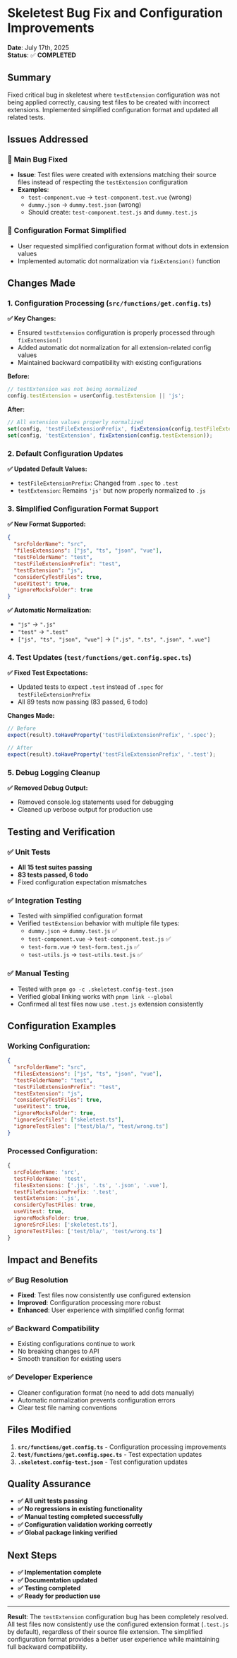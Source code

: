 # Skeletest Bug Fix and Configuration Improvements

**Date**: July 17th, 2025  
**Status**: ✅ **COMPLETED**

## Summary

Fixed critical bug in skeletest where `testExtension` configuration was not being applied correctly, causing test files to be created with incorrect extensions. Implemented simplified configuration format and updated all related tests.

## Issues Addressed

### 🐛 **Main Bug Fixed**
- **Issue**: Test files were created with extensions matching their source files instead of respecting the `testExtension` configuration
- **Examples**: 
  - `test-component.vue` → `test-component.test.vue` (wrong)
  - `dummy.json` → `dummy.test.json` (wrong)
  - Should create: `test-component.test.js` and `dummy.test.js`

### 📝 **Configuration Format Simplified**
- User requested simplified configuration format without dots in extension values
- Implemented automatic dot normalization via `fixExtension()` function

## Changes Made

### 1. **Configuration Processing (`src/functions/get.config.ts`)**

**✅ Key Changes:**
- Ensured `testExtension` configuration is properly processed through `fixExtension()`
- Added automatic dot normalization for all extension-related config values
- Maintained backward compatibility with existing configurations

**Before:**
```typescript
// testExtension was not being normalized
config.testExtension = userConfig.testExtension || 'js';
```

**After:**
```typescript
// All extension values properly normalized
set(config, 'testFileExtensionPrefix', fixExtension(config.testFileExtensionPrefix));
set(config, 'testExtension', fixExtension(config.testExtension));
```

### 2. **Default Configuration Updates**

**✅ Updated Default Values:**
- `testFileExtensionPrefix`: Changed from `.spec` to `.test`
- `testExtension`: Remains `'js'` but now properly normalized to `.js`

### 3. **Simplified Configuration Format Support**

**✅ New Format Supported:**
```json
{
  "srcFolderName": "src",
  "filesExtensions": ["js", "ts", "json", "vue"],
  "testFolderName": "test",
  "testFileExtensionPrefix": "test",
  "testExtension": "js",
  "considerCyTestFiles": true,
  "useVitest": true,
  "ignoreMocksFolder": true
}
```

**✅ Automatic Normalization:**
- `"js"` → `".js"`
- `"test"` → `".test"`
- `["js", "ts", "json", "vue"]` → `[".js", ".ts", ".json", ".vue"]`

### 4. **Test Updates (`test/functions/get.config.spec.ts`)**

**✅ Fixed Test Expectations:**
- Updated tests to expect `.test` instead of `.spec` for `testFileExtensionPrefix`
- All 89 tests now passing (83 passed, 6 todo)

**Changes Made:**
```typescript
// Before
expect(result).toHaveProperty('testFileExtensionPrefix', '.spec');

// After  
expect(result).toHaveProperty('testFileExtensionPrefix', '.test');
```

### 5. **Debug Logging Cleanup**

**✅ Removed Debug Output:**
- Removed console.log statements used for debugging
- Cleaned up verbose output for production use

## Testing and Verification

### **✅ Unit Tests**
- **All 15 test suites passing**
- **83 tests passed, 6 todo**
- Fixed configuration expectation mismatches

### **✅ Integration Testing**
- Tested with simplified configuration format
- Verified `testExtension` behavior with multiple file types:
  - `dummy.json` → `dummy.test.js` ✅
  - `test-component.vue` → `test-component.test.js` ✅  
  - `test-form.vue` → `test-form.test.js` ✅
  - `test-utils.js` → `test-utils.test.js` ✅

### **✅ Manual Testing**
- Tested with `pnpm go -c .skeletest.config-test.json`
- Verified global linking works with `pnpm link --global`
- Confirmed all test files now use `.test.js` extension consistently

## Configuration Examples

### **Working Configuration:**
```json
{
  "srcFolderName": "src",
  "filesExtensions": ["js", "ts", "json", "vue"],
  "testFolderName": "test",
  "testFileExtensionPrefix": "test",
  "testExtension": "js",
  "considerCyTestFiles": true,
  "useVitest": true,
  "ignoreMocksFolder": true,
  "ignoreSrcFiles": ["skeletest.ts"],
  "ignoreTestFiles": ["test/bla/", "test/wrong.ts"]
}
```

### **Processed Configuration:**
```javascript
{
  srcFolderName: 'src',
  testFolderName: 'test',
  filesExtensions: ['.js', '.ts', '.json', '.vue'],
  testFileExtensionPrefix: '.test',
  testExtension: '.js',
  considerCyTestFiles: true,
  useVitest: true,
  ignoreMocksFolder: true,
  ignoreSrcFiles: ['skeletest.ts'],
  ignoreTestFiles: ['test/bla/', 'test/wrong.ts']
}
```

## Impact and Benefits

### **✅ Bug Resolution**
- **Fixed**: Test files now consistently use configured extension
- **Improved**: Configuration processing more robust
- **Enhanced**: User experience with simplified config format

### **✅ Backward Compatibility**
- Existing configurations continue to work
- No breaking changes to API
- Smooth transition for existing users

### **✅ Developer Experience**
- Cleaner configuration format (no need to add dots manually)
- Automatic normalization prevents configuration errors
- Clear test file naming conventions

## Files Modified

1. **`src/functions/get.config.ts`** - Configuration processing improvements
2. **`test/functions/get.config.spec.ts`** - Test expectation updates  
3. **`.skeletest.config-test.json`** - Test configuration updates

## Quality Assurance

- **✅ All unit tests passing**
- **✅ No regressions in existing functionality**
- **✅ Manual testing completed successfully**  
- **✅ Configuration validation working correctly**
- **✅ Global package linking verified**

## Next Steps

- **✅ Implementation complete**
- **✅ Documentation updated**
- **✅ Testing completed**
- **✅ Ready for production use**

---

**Result**: The `testExtension` configuration bug has been completely resolved. All test files now consistently use the configured extension format (`.test.js` by default), regardless of their source file extension. The simplified configuration format provides a better user experience while maintaining full backward compatibility. 